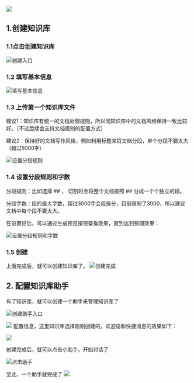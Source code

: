 ![](https://confluence.imile.com/plugins/servlet/confluence/placeholder/macro?definition=e3RvYzptYXhMZXZlbD0zfQ&locale=zh_CN&version=2)

## 1.创建知识库

### 1.1点击创建知识库

![创建入口](https://pic.imgdb.cn/item/66d85dfdd9c307b7e94cf1f8.png)
### 1.2 填写基本信息

![填写基本信息](https://pic.imgdb.cn/item/66d85e99d9c307b7e94f40ff.png)
  

### 1.3 上传第一个知识库文件

建议1：知识库有统一的文档处理规则，所以同知识库中的文档风格保持一致比较好。（不过后续会支持文档级别的配置方式）

建议2：保持好的文档写作风格，例如利用标题来将文档分段，单个分段不要太大（超过5000字）

![设置分段规则](https://pic.imgdb.cn/item/66d85eead9c307b7e94fed21.png)
### 1.4 设置分段规则和字数

分段规则：比如选择 ## ， 切割时会将整个文档按照 ## 分成一个个独立的段。

分段字数：段的最大字数，超过3000字会段拆分，目前限制了3000，所以建议文档中每个段不要太大。

在设置好后，可以通过生成预览按钮查看效果，直到达到预期效果：    

![设置分段规则和字数](https://pic.imgdb.cn/item/66d85f5dd9c307b7e950496b.png)

### 1.5 创建

上面完成后，就可以创建知识库了。
![创建完成](https://pic.imgdb.cn/item/66d85f7ed9c307b7e9506a6d.png)
![]()

## 2. 配置知识库助手

有了知识库，就可以创建一个助手来管理知识库了  

![创建助手入口](https://pic.imgdb.cn/item/66d85f9dd9c307b7e9508f9d.png)
  
![](https://pic.imgdb.cn/item/66d85ffcd9c307b7e950de82.png)
配置信息，这里知识库选择刚刚创建的，欢迎语和快捷消息的效果如下：

![](https://pic.imgdb.cn/item/66d85fd4d9c307b7e950be82.png)

创建完成后，就可以点击小助手，开始对话了  
  
![点击助手](https://pic.imgdb.cn/item/66d8601cd9c307b7e950f8b3.png)


至此，一个助手就完成了
![](https://pic.imgdb.cn/item/66d86040d9c307b7e9511469.png)